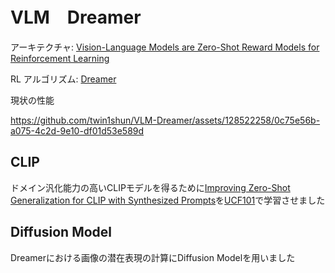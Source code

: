 # VLM　Dreamer
アーキテクチャ: [Vision-Language Models are Zero-Shot Reward Models for Reinforcement Learning](https://arxiv.org/abs/2310.12921)

RL アルゴリズム: [Dreamer](https://arxiv.org/abs/1912.01603)


現状の性能

https://github.com/twin1shun/VLM-Dreamer/assets/128522258/0c75e56b-a075-4c2d-9e10-df01d53e589d

## CLIP
ドメイン汎化能力の高いCLIPモデルを得るために[Improving Zero-Shot Generalization for CLIP with Synthesized Prompts](https://arxiv.org/abs/2307.07397)を[UCF101](https://www.crcv.ucf.edu/data/UCF101.php)で学習させました

## Diffusion Model
Dreamerにおける画像の潜在表現の計算にDiffusion Modelを用いました
